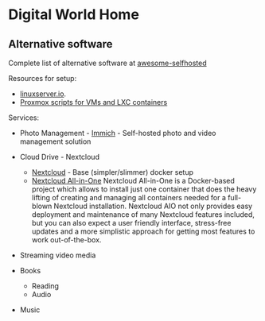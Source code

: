 # Digital World Home 

## Alternative software

Complete list of alternative software at [awesome-selfhosted](https://github.com/awesome-selfhosted/awesome-selfhosted)

Resources for setup: 
- [linuxserver.io](https://fleet.linuxserver.io/).
- [Proxmox scripts for VMs and LXC containers](https://github.com/tteck/Proxmox/tree/main)
  
Services:
- Photo Management - [Immich](https://immich.app/docs/install/docker-compose/) - Self-hosted photo and video management solution
- Cloud Drive - Nextcloud
    - [Nextcloud](https://github.com/nextcloud/docker) - Base (simpler/slimmer) docker setup
    - [Nextcloud All-in-One](https://nextcloud.com/blog/how-to-install-the-nextcloud-all-in-one-on-linux/)
      Nextcloud All-in-One is a Docker-based project which allows to install just one container that does the heavy lifting of creating and managing all containers needed for a full-blown Nextcloud installation. Nextcloud AIO not only provides easy deployment and maintenance of many Nextcloud features included, but you can also expect a user friendly interface, stress-free updates and a more simplistic approach for getting most features to work out-of-the-box.


- Streaming video media
- Books
    - Reading
    - Audio
- Music
